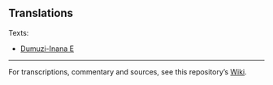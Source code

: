 ## Translations

Texts:

- [Dumuzi-Inana E](/texts/Dumuzi-Inana_E.md)

---

For transcriptions, commentary and sources, see this repository’s [Wiki](https://github.com/victorvoermans/translations/wiki).
